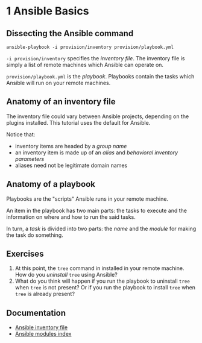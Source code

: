 # 1 Ansible Basics

## Dissecting the Ansible command

```
ansible-playbook -i provision/inventory provision/playbook.yml
```

`-i provision/inventory` specifies the _inventory file_. The inventory file is
simply a list of remote machines which Ansible can operate on.

`provision/playbook.yml` is the _playbook_. Playbooks contain the tasks which
Ansible will run on your remote machines.

## Anatomy of an inventory file

The inventory file could vary between Ansible projects, depending on the plugins
installed. This tutorial uses the default for Ansible.

Notice that:
- inventory items are headed by a _group name_
- an inventory item is made up of an _alias_ and _behavioral inventory parameters_
- aliases need not be legitimate domain names

## Anatomy of a playbook

Playbooks are the "scripts" Ansible runs in your remote machine.

An item in the playbook has two main parts: the tasks to execute and the
information on where and how to run the said tasks.

In turn, a _task_ is divided into two parts: the _name_ and the _module_ for
making the task do something.

## Exercises

1. At this point, the `tree` command in installed in your remote machine. How do
you _uninstall_ `tree` using Ansible?
1. What do you think will happen if you run the playbook to uninstall `tree`
when `tree` is not present? Or if you run the playbook to install `tree` when
`tree` is already present?

## Documentation

- [Ansible inventory file](https://docs.ansible.com/ansible/latest/user_guide/intro_inventory.html)
- [Ansible modules index](https://docs.ansible.com/ansible/2.6/modules/modules_by_category.html)
